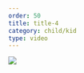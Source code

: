 ```yaml
---
order: 50
title: title-4
category: child/kid
type: video
---
```


[![](https://alacolang.ir/kolbeh/static/images/deep-breathing-cover.webp)](https://alacolang.ir/kolbeh/static/videos/deep-breathing.mp4)